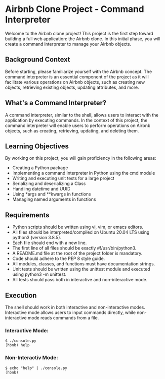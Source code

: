 # Airbnb Clone Project - Command Interpreter

Welcome to the Airbnb clone project! This project is the first step toward building a full web application: the Airbnb clone. In this initial phase, you will create a command interpreter to manage your Airbnb objects.

## Background Context

Before starting, please familiarize yourself with the Airbnb concept. The command interpreter is an essential component of the project as it will facilitate various operations on Airbnb objects, such as creating new objects, retrieving existing objects, updating attributes, and more.

## What's a Command Interpreter?

A command interpreter, similar to the shell, allows users to interact with the application by executing commands. In the context of this project, the command interpreter will enable users to perform operations on Airbnb objects, such as creating, retrieving, updating, and deleting them.

## Learning Objectives

By working on this project, you will gain proficiency in the following areas:

- Creating a Python package
- Implementing a command interpreter in Python using the cmd module
- Writing and executing unit tests for a large project
- Serializing and deserializing a Class
- Handling datetime and UUID
- Using \*args and \*\*kwargs in functions
- Managing named arguments in functions

## Requirements

- Python scripts should be written using vi, vim, or emacs editors.
- All files should be interpreted/compiled on Ubuntu 20.04 LTS using python3 (version 3.8.5).
- Each file should end with a new line.
- The first line of all files should be exactly #!/usr/bin/python3.
- A README.md file at the root of the project folder is mandatory.
- Code should adhere to the PEP 8 style guide.
- All modules, classes, and functions must have documentation strings.
- Unit tests should be written using the unittest module and executed using python3 -m unittest.
- All tests should pass both in interactive and non-interactive mode.

## Execution

The shell should work in both interactive and non-interactive modes. Interactive mode allows users to input commands directly, while non-interactive mode reads commands from a file.

### Interactive Mode:

```
$ ./console.py
(hbnb) help
```

### Non-Interactiv Mode:

```
$ echo "help" | ./console.py
(hbnb)
```
